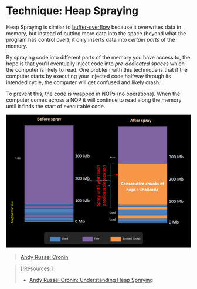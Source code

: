 
# Technique: Heap Spraying
Heap Spraying is similar to  [buffer-overflow](cybersecurity/TTPs/exploitation/binary-exploitation/buffer-overflow.md) because it overwrites data in memory, but instead of putting more data into the space (beyond what the program has control over), it only inserts data into *certain parts* of the memory.

By spraying code into different parts of the memory you have access to, the hope is that you'll eventually inject code into *pre-dedicated spaces* which the computer is likely to read. One problem with this technique is that if the computer starts by executing your injected code halfway through its intended cycle, the computer will get confused and likely crash.

To prevent this, the code is wrapped in NOPs (no operations). When the computer comes across a NOP it will continue to read along the memory until it finds the start of executable code.

![](/cybersecurity/cybersecurity-pics/heap-spraying-1.png)
> [Andy Russel Cronin](https://andyrussellcronin.wordpress.com/2012/04/13/understanding-heap-spraying/)

> [!Resources:]
>  - [Andy Russel Cronin: Understanding Heap Spraying](https://andyrussellcronin.wordpress.com/2012/04/13/understanding-heap-spraying/)


